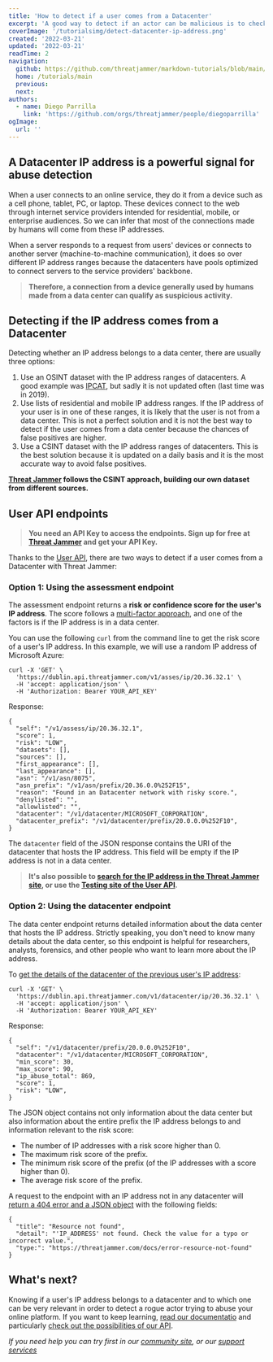 ```yaml
---
title: 'How to detect if a user comes from a Datacenter'
excerpt: 'A good way to detect if an actor can be malicious is to check if the user´s IP address comes from a Datacenter with Threat Jammer.'
coverImage: '/tutorialsimg/detect-datacenter-ip-address.png'
created: '2022-03-21'
updated: '2022-03-21'
readTime: 2
navigation:
  github: https://github.com/threatjammer/markdown-tutorials/blob/main/how-detect-user-comes-datacenter.md
  home: /tutorials/main
  previous: 
  next: 
authors:
  - name: Diego Parrilla
    link: 'https://github.com/orgs/threatjammer/people/diegoparrilla'
ogImage:
  url: ''
---
```


## A Datacenter IP address is a powerful signal for abuse detection

When a user connects to an online service, they do it from a device such as a cell phone, tablet, PC, or laptop. These devices connect to the web through internet service providers intended for residential, mobile, or enterprise audiences. So we can infer that most of the connections made by humans will come from these IP addresses.

When a server responds to a request from users' devices or connects to another server (machine-to-machine communication), it does so over different IP address ranges because the datacenters have pools optimized to connect servers to the service providers' backbone. 

> **Therefore, a connection from a device generally used by humans made from a data center can qualify as suspicious activity.**

## Detecting if the IP address comes from a Datacenter

Detecting whether an IP address belongs to a data center, there are usually three options:

1. Use an OSINT dataset with the IP address ranges of datacenters. A good example was [IPCAT](https://github.com/client9/ipcat/), but sadly it is not updated often (last time was in 2019).
2. Use lists of residential and mobile IP address ranges. If the IP address of your user is in one of these ranges, it is likely that the user is not from a data center. This is not a perfect solution and it is not the best way to detect if the user comes from a data center because the chances of false positives are higher.
3. Use a CSINT dataset with the IP address ranges of datacenters. This is the best solution because it is updated on a daily basis and it is the most accurate way to avoid false positives.

**[Threat Jammer](https://threatjammer.com) follows the CSINT approach, building our own dataset from different sources.**

## User API endpoints

> **You need an API Key to access the endpoints. Sign up for free at [Threat Jammer](https://threatjammer.com) and get your API Key.**

Thanks to the [User API](https://dublin.api.threatjammer.com/docs), there are two ways to detect if a user comes from a Datacenter with Threat Jammer:

### Option 1: Using the assessment endpoint

The assessment endpoint returns a **risk or confidence score for the user's IP address**. The score follows a [multi-factor approach](https://threatjammer.com/docs/how-threat-jammer-works), and one of the factors is if the IP address is in a data center. 

You can use the following `curl` from the command line to get the risk score of a user's IP address. In this example, we will use a random IP address of Microsoft Azure:

```
curl -X 'GET' \
  'https://dublin.api.threatjammer.com/v1/asses/ip/20.36.32.1' \
  -H 'accept: application/json' \
  -H 'Authorization: Bearer YOUR_API_KEY'
```

Response:

```
{
  "self": "/v1/assess/ip/20.36.32.1",
  "score": 1,
  "risk": "LOW",
  "datasets": [],
  "sources": [],
  "first_appearance": [],
  "last_appearance": [],
  "asn": "/v1/asn/8075",
  "asn_prefix": "/v1/asn/prefix/20.36.0.0%252F15",
  "reason": "Found in an Datacenter network with risky score.",
  "denylisted": "",
  "allowlisted": "",
  "datacenter": "/v1/datacenter/MICROSOFT_CORPORATION",
  "datacenter_prefix": "/v1/datacenter/prefix/20.0.0.0%252F10",
}
```

The `datacenter` field of the JSON response contains the URI of the datacenter that hosts the IP address. This field will be empty if the IP address is not in a data center.

> **It's also possible to [search for the IP address in the Threat Jammer site](https://threatjammer.com/info/20.36.32.1), or use the [Testing site of the User API](https://dublin.api.threatjammer.com/docs#/Data%20assesment/assess_ip_v1_assess_ip__ip_address__get).**


### Option 2: Using the datacenter endpoint

The data center endpoint returns detailed information about the data center that hosts the IP address. Strictly speaking, you don't need to know many details about the data center, so this endpoint is helpful for researchers, analysts, forensics, and other people who want to learn more about the IP address.

To [get the details of the datacenter of the previous user's IP address](https://dublin.api.threatjammer.com/docs#/Datacenter%20information/query_IP_address_network_information_v1_datacenter_ip__ip_address__get):

```
curl -X 'GET' \
  'https://dublin.api.threatjammer.com/v1/datacenter/ip/20.36.32.1' \
  -H 'accept: application/json' \
  -H 'Authorization: Bearer YOUR_API_KEY'
```

Response:

```
{
  "self": "/v1/datacenter/prefix/20.0.0.0%252F10",
  "datacenter": "/v1/datacenter/MICROSOFT_CORPORATION",
  "min_score": 30,
  "max_score": 90,
  "ip_abuse_total": 869,
  "score": 1,
  "risk": "LOW",
}
```

The JSON object contains not only information about the data center but also information about the entire prefix the IP address belongs to and information relevant to the risk score:
- The number of IP addresses with a risk score higher than 0.
- The maximum risk score of the prefix.
- The minimum risk score of the prefix (of the IP addresses with a score higher than 0).
- The average risk score of the prefix.

A request to the endpoint with an IP address not in any datacenter will [return a 404 error and a JSON object](https://threatjammer.com/docs/error-resource-not-found) with the following fields:

```
{
  "title": "Resource not found",
  "detail": "'IP_ADDRESS' not found. Check the value for a typo or incorrect value.",
  "type:": "https://threatjammer.com/docs/error-resource-not-found"
}
```

## What's next?

Knowing if a user's IP address belongs to a datacenter and to which one can be very relevant in order to detect a rogue actor trying to abuse your online platform. If you want to keep learning, [read our documentatio](https://threatjammer.com/docs/index) and particularly [check out the possibilities of our API](https://dublin.api.threatjammer.com/docs).


*If you need help you can try first in our [community site](/community), or our [support services](/support)*
